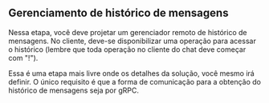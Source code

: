 ## Gerenciamento de histórico de mensagens 

Nessa etapa, você deve projetar um gerenciador remoto de histórico de mensagens. No cliente, deve-se disponibilizar uma operação para acessar o histórico (lembre que toda operação no cliente do chat deve começar com "!").

Essa é uma etapa mais livre onde os detalhes da solução, você mesmo irá definir. O único requisito é que a forma de comunicação para a obtenção do histórico de mensagens seja por gRPC.

